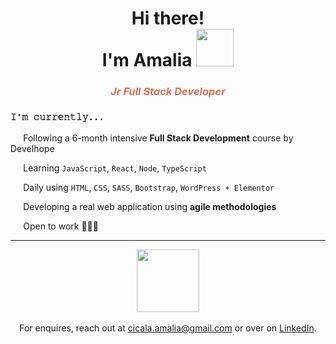 
<h1 align="center">Hi there!<br>I'm Amalia <img src="https://media.giphy.com/media/WUlplcMpOCEmTGBtBW/giphy.gif" width="60">
</h1>

<h3 align="center" style="color: #e16e55"><em>Jr Full Stack Developer</em></h3>

<h3><code>𝙸'𝚖 𝚌𝚞𝚛𝚛𝚎𝚗𝚝𝚕𝚢...</code></h3>

<p><img src="https://media2.giphy.com/media/sBuPi9qZG73rjELNK9/giphy.gif" width="10">⠀Following a 6-month intensive <strong>Full Stack Development</strong> course by Develhope</p>
<p><img src="https://media2.giphy.com/media/sBuPi9qZG73rjELNK9/giphy.gif" width="10">⠀Learning <code>JavaScript</code>, <code>React</code>, <code>Node</code>, <code>TypeScript</code></p>
<p><img src="https://media2.giphy.com/media/sBuPi9qZG73rjELNK9/giphy.gif" width="10">⠀Daily using <code>HTML</code>, <code>CSS</code>, <code>SASS</code>, <code>Bootstrap</code>, <code>WordPress + Elementor</code></p>
<p><img src="https://media2.giphy.com/media/sBuPi9qZG73rjELNK9/giphy.gif" width="10">⠀Developing a real web application using <strong>agile methodologies</strong></p>
<p><img src="https://media2.giphy.com/media/sBuPi9qZG73rjELNK9/giphy.gif" width="10">⠀Open to work 👩🏻‍💻</p>

---

<p align="center">
  <img src="https://media.giphy.com/media/1G6sMOocL7eeOgb6MY/giphy.gif" width="100" style="display: block; margin: auto;"><br>
  For enquires, reach out at <a class="gradient" href="mailto:cicala.amalia@gmail.com">cicala.amalia@gmail.com</a> or over on <a class="gradient" href="https://www.linkedin.com/in/amaliacicala" target="_blank">LinkedIn</a>.
</p>
